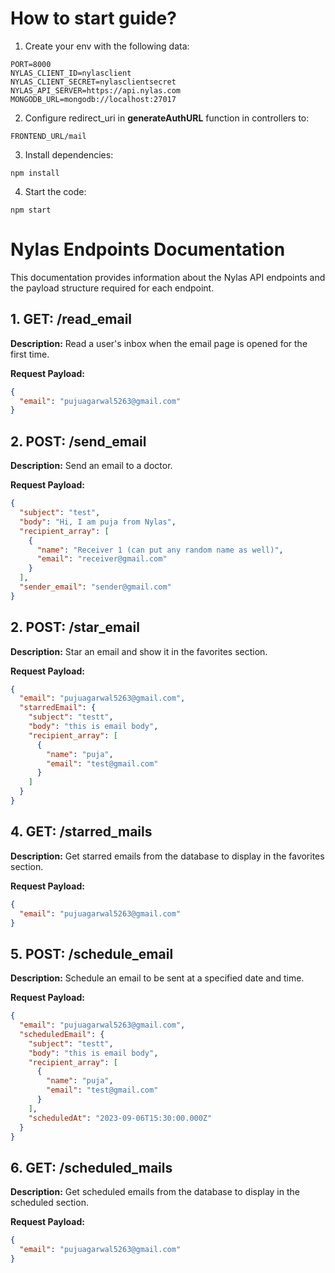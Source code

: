 # How to start guide?
1. Create your env with the following data:
   
```
PORT=8000
NYLAS_CLIENT_ID=nylasclient
NYLAS_CLIENT_SECRET=nylasclientsecret
NYLAS_API_SERVER=https://api.nylas.com
MONGODB_URL=mongodb://localhost:27017
```

2. Configure redirect_uri in <strong>generateAuthURL</strong> function in controllers to:
```
FRONTEND_URL/mail
```

3. Install dependencies:
```
npm install
```

4. Start the code:
```
npm start
```

# Nylas Endpoints Documentation

This documentation provides information about the Nylas API endpoints and the payload structure required for each endpoint.

## 1. GET: /read_email

**Description:**
Read a user's inbox when the email page is opened for the first time.

**Request Payload:**
```json
{
  "email": "pujuagarwal5263@gmail.com"
}
```

## 2. POST: /send_email

**Description:**
Send an email to a doctor.

**Request Payload:**
```json
{
  "subject": "test",
  "body": "Hi, I am puja from Nylas",
  "recipient_array": [
    {
      "name": "Receiver 1 (can put any random name as well)",
      "email": "receiver@gmail.com"
    }
  ],
  "sender_email": "sender@gmail.com"
}
```

## 2. POST: /star_email

**Description:**
Star an email and show it in the favorites section.

**Request Payload:**
```json
{
  "email": "pujuagarwal5263@gmail.com",
  "starredEmail": {
    "subject": "testt",
    "body": "this is email body",
    "recipient_array": [
      {
        "name": "puja",
        "email": "test@gmail.com"
      }
    ]
  }
}
```
## 4. GET: /starred_mails

**Description:**
Get starred emails from the database to display in the favorites section.

**Request Payload:**
```json
{
  "email": "pujuagarwal5263@gmail.com"
}
```

## 5. POST: /schedule_email

**Description:**
Schedule an email to be sent at a specified date and time.

**Request Payload:**
```json
{
  "email": "pujuagarwal5263@gmail.com",
  "scheduledEmail": {
    "subject": "testt",
    "body": "this is email body",
    "recipient_array": [
      {
        "name": "puja",
        "email": "test@gmail.com"
      }
    ],
    "scheduledAt": "2023-09-06T15:30:00.000Z"
  }
}
```

## 6. GET: /scheduled_mails

**Description:**
Get scheduled emails from the database to display in the scheduled section.

**Request Payload:**
```json
{
  "email": "pujuagarwal5263@gmail.com"
}
```
